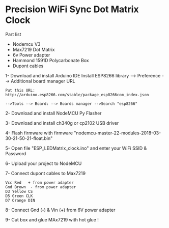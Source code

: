# Precision WiFi Sync Dot Matrix Clock

Part list
- Nodemcu V3
- Max7219 Dot Matrix
- 6v Power adapter
- Hammond 1591D Polycarbonate Box
- Dupont cables

1- Download and install Arduino IDE
    Install ESP8266 library --> Preference --> Additional board manager URL

    Put this URL: http://arduino.esp8266.com/stable/package_esp8266com_index.json

    -->Tools --> Board: --> Boards manager -->Search "esp8266"
    
2- Download and install NodeMCU Py Flasher

3- Download and install ch340g or cp2102 USB driver

4- Flash firmware with firmware "nodemcu-master-22-modules-2018-03-30-21-50-21-float.bin"

5- Open file "ESP_LEDMatrix_clock.ino" and enter your WiFi SSID & Password

6- Upload your project to NodeMCU

7- Connect dupont cables to Max7219

    Vcc Red   + from power adapter
    Gnd Brown  - from power adapter
    D3 Yellow CS
    D5 Green CLK
    D7 Orange DIN
    
8- Connect Gnd (-) & Vin (+) from 6V power adapter

9- Cut box and glue MAx7219 with hot glue !

  
